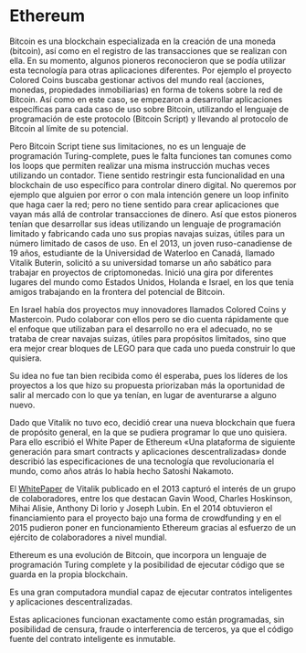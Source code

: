 # Ethereum

Bitcoin es una blockchain especializada en la creación de una moneda (bitcoin), así como en el registro de las transacciones que se realizan con ella. En su momento, algunos pioneros reconocieron que se podía utilizar esta tecnología para otras aplicaciones diferentes. Por ejemplo el proyecto Colored Coins buscaba gestionar activos del mundo real (acciones, monedas, propiedades inmobiliarias) en forma de tokens sobre la red de Bitcoin. Así como en este caso, se empezaron a desarrollar aplicaciones específicas para cada caso de uso sobre Bitcoin, utilizando el lenguaje de programación de este protocolo (Bitcoin Script) y llevando al protocolo de Bitcoin al límite de su potencial.

Pero Bitcoin Script tiene sus limitaciones, no es un lenguaje de programación Turing-complete, pues le falta funciones tan comunes como los loops que permiten realizar una misma instrucción muchas veces utilizando un contador. Tiene sentido restringir esta funcionalidad en una blockchain de uso específico para controlar dinero digital. No queremos por ejemplo que alguien por error o con mala intención genere un loop infinito que haga caer la red; pero no tiene sentido para crear aplicaciones que vayan más allá de controlar transacciones de dinero. Así que estos pioneros tenían que desarrollar sus ideas utilizando un lenguaje de programación limitado y fabricando cada uno sus propias navajas suizas, útiles para un número limitado de casos de uso. En el 2013, un joven ruso-canadiense de 19 años, estudiante de la Universidad de Waterloo en Canadá, llamado Vitalik Buterin, solicitó a su universidad tomarse un año sabático para trabajar en proyectos de criptomonedas. Inició una gira por diferentes lugares del mundo como Estados Unidos, Holanda e Israel, en los que tenía amigos trabajando en la frontera del potencial de Bitcoin.

En Israel había dos proyectos muy innovadores llamados Colored Coins y Mastercoin. Pudo colaborar con ellos pero se dio cuenta rápidamente que el enfoque que utilizaban para el desarrollo no era el adecuado, no se trataba de crear navajas suizas, útiles para propósitos limitados, sino que era mejor crear bloques de LEGO para que cada uno pueda construir lo que quisiera.

Su idea no fue tan bien recibida como él esperaba, pues los líderes de los proyectos a los que hizo su propuesta priorizaban más la oportunidad de salir al mercado con lo que ya tenían, en lugar de aventurarse a alguno nuevo.

Dado que Vitalik no tuvo eco, decidió crear una nueva blockchain que fuera de propósito general, en la que se pudiera programar lo que uno quisiera. Para ello escribió el White Paper de Ethereum «Una plataforma de siguiente generación para smart contracts y aplicaciones descentralizadas» donde describió las especificaciones de una tecnología que revolucionaría el mundo, como años atrás lo había hecho Satoshi Nakamoto.

El [WhitePaper](https://ethereum.org/669c9e2e2027310b6b3cdce6e1c52962/Ethereum\_Whitepaper\_-\_Buterin\_2014.pdf) de Vitalik publicado en el 2013 capturó el interés de un grupo de colaboradores, entre los que destacan Gavin Wood, Charles Hoskinson, Mihai Alisie, Anthony Di Iorio y Joseph Lubin. En el 2014 obtuvieron el financiamiento para el proyecto bajo una forma de crowdfunding y en el 2015 pudieron poner en funcionamiento Ethereum gracias al esfuerzo de un ejército de colaboradores a nivel mundial.

Ethereum es una evolución de Bitcoin, que incorpora un lenguaje de programación Turing complete y la posibilidad de ejecutar código que se guarda en la propia blockchain.

Es una gran computadora mundial capaz de ejecutar contratos inteligentes y aplicaciones descentralizadas.

Estas aplicaciones funcionan exactamente como están programadas, sin posibilidad de censura, fraude o interferencia de terceros, ya que el código fuente del contrato inteligente es inmutable.

